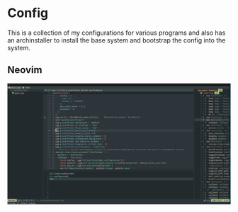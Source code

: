 # Config

This is a collection of my configurations for various programs and also has an archinstaller to install the base system and bootstrap the config into the system.

## Neovim
![My neovim picture](/images/neovim.png)
